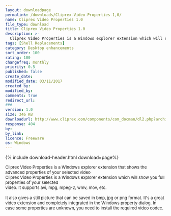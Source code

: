 ```yaml
---
layout: downloadpage
permalink: /downloads/Cliprex-Video-Properties-1,0/
name: Cliprex Video Properties 1.0
file_type: download
title: Cliprex Video Properties 1.0
description: >-
  Cliprex Video Properties is a Windows explorer extension which will show you full properties of your selected video. It supports avi, mpg, mpeg-2, wmv, mov, etc
tags: [Shell Replacements]
category: Desktop enhancements
sort_order: 100
rating: 100
changefreq: monthly
priority: 0.5
published: false
create_date: 
modified_date: 03/11/2017
created_by: 
modified_by: 
comments: true
redirect_url: 
### 
version: 1.0
size: 346 KB
downloadurl: http://www.cliprex.com/components/com_docman/dl2.php?archive=0&file=VmlkcHJvcC5leGU=
response: 404
by: 
by_link: 
licence: Freeware  
os: Windows
---
```


{% include download-header.html download=page%}

<p style="fix-download-text !important">
<p><font size="2">Cliprex Video Properties is a Windows explorer extension that shows the advanced properties of your selected video <br />
Cliprex Video Properties is a Windows explorer extension which will show you full properties of your selected <br />
video. It supports avi, mpg, mpeg-2, wmv, mov, etc. <br />
<br />
It also gives a still picture that can be saved in bmp, jpg or png format. It's a great video extension and completely integrated in the Windows property dialog. In case some properties are unknown, you need to install the required video codec. <br />
<br />
<br />
<br />
</font></p></p>
